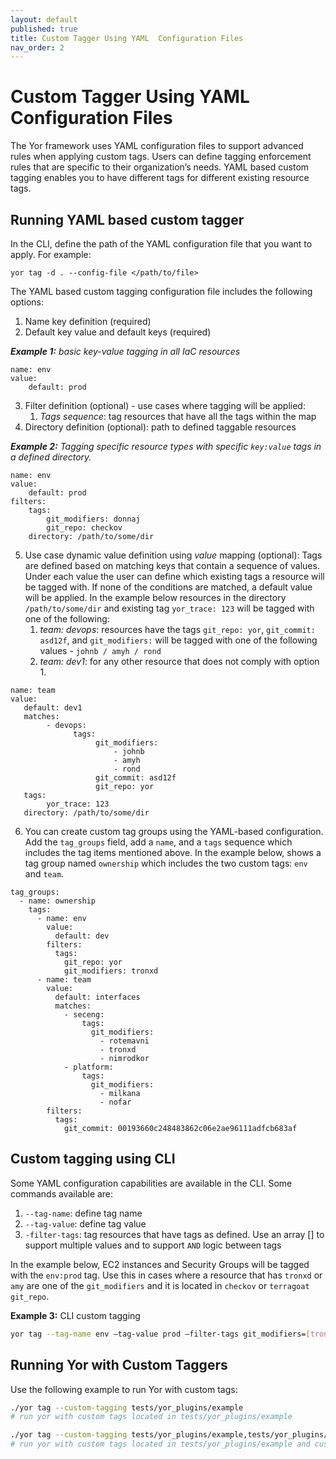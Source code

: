 ```yaml
---
layout: default
published: true
title: Custom Tagger Using YAML  Configuration Files
nav_order: 2
---
```

# Custom Tagger Using YAML Configuration Files

The Yor framework uses YAML configuration files to support advanced rules when applying custom tags.
Users can define tagging enforcement rules that are specific to their organization’s needs.
YAML based custom tagging enables you to have different tags for different existing resource tags.

## Running YAML based custom tagger
In the CLI, define the path of the YAML configuration file that you want to apply. For example:

`yor tag -d . --config-file </path/to/file>`

The YAML based custom tagging configuration file includes the following options:
1. Name key definition (required)
2. Default key value and default keys (required)

***Example 1:** basic key-value tagging in all IaC resources*

```
name: env
value:
    default: prod
```

3. Filter definition (optional) - use cases where tagging will be applied:
    1. *Tags sequence*: tag resources that have all the tags within the map
4. Directory definition (optional): path to defined taggable resources

***Example 2:** Tagging specific resource types with specific `key:value` tags in a defined directory.*
```
name: env
value:
    default: prod
filters:
    tags:
        git_modifiers: donnaj
        git_repo: checkov
    directory: /path/to/some/dir
```

5. Use case dynamic value definition using *value* mapping (optional): Tags are defined based on matching
   keys that contain a sequence of values. Under each value the user can define which existing tags a resource will be
   tagged with. If none of the conditions are matched, a default value will be applied. In the example below
   resources in the directory `/path/to/some/dir` and existing tag `yor_trace: 123` will
   be tagged with one of the following:
    1. *team: devops*: resources have the tags `git_repo: yor`, `git_commit: asd12f`, and `git_modifiers:`
       will be tagged with one of the following values - `johnb / amyh / rond`
    2. *team: dev1*: for any other resource that does not comply with option 1.

```
name: team
value:
   default: dev1
   matches:
        - devops:
              tags:
                   git_modifiers:
                       - johnb
                       - amyh
                       - rond
                   git_commit: asd12f
                   git_repo: yor
   tags:
        yor_trace: 123
   directory: /path/to/some/dir
```
6. You can create custom tag groups using the YAML-based configuration. Add the `tag_groups` field, add a
   `name`, and a `tags` sequence which includes the tag items mentioned above. In the example below, shows a tag group
   named `ownership` which includes the two custom tags: `env` and `team`.

```
tag_groups:
  - name: ownership
    tags:
      - name: env
        value:
          default: dev
        filters:
          tags:
            git_repo: yor
            git_modifiers: tronxd
      - name: team
        value:
          default: interfaces
          matches:
            - seceng:
                tags:
                  git_modifiers:
                    - rotemavni
                    - tronxd
                    - nimrodkor
            - platform:
                tags:
                  git_modifiers:
                    - milkana
                    - nofar
        filters:
          tags:
            git_commit: 00193660c248483862c06e2ae96111adfcb683af
```

## Custom tagging using CLI

Some YAML configuration capabilities are available in the CLI. Some commands available are:
1. `--tag-name`: define tag name
2. `--tag-value`: define tag value
3. `-filter-tags`: tag resources that have tags as defined. Use an array [] to support multiple values and to support `AND` logic between tags

In the example below, EC2 instances and Security Groups will be tagged with the `env:prod` tag. Use this in cases where a resource that has `tronxd`
or `amy` are one of the `git_modifiers` and it is located in `checkov` or `terragoat git_repo`.

**Example 3:** CLI custom tagging

```sh
yor tag --tag-name env –tag-value prod –filter-tags git_modifiers=[tronxd,amy];git_repo=[checkov,terragoat]
```

## Running Yor with Custom Taggers
Use the following example to run Yor with custom tags:
```sh
./yor tag --custom-tagging tests/yor_plugins/example
# run yor with custom tags located in tests/yor_plugins/example

./yor tag --custom-tagging tests/yor_plugins/example,tests/yor_plugins/tag_group_example
# run yor with custom tags located in tests/yor_plugins/example and custom taggers located in tests/yor_plugins/tag_group_example
```
